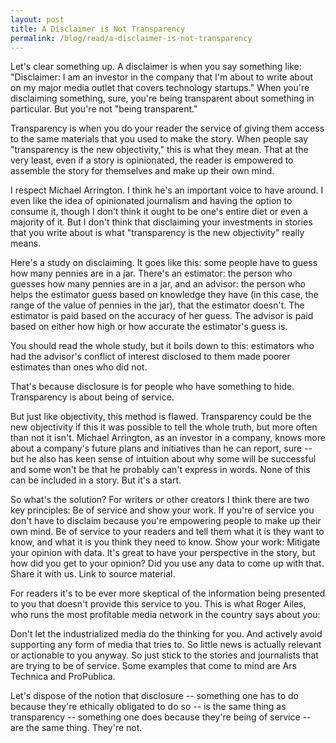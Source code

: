 ```yaml
---
layout: post
title: A Disclaimer is Not Transparency
permalink: /blog/read/a-disclaimer-is-not-transparency
---
```

Let's clear something up. A disclaimer is when you say something like: "Disclaimer: I am an investor in the company that I'm about to write about on my major media outlet that covers technology startups." When you're disclaiming something, sure, you're being transparent about something in particular. But you're not "being transparent."

Transparency is when you do your reader the service of giving them access to the same materials that you used to make the story. When people say "transparency is the new objectivity," this is what they mean. That at the very least, even if a story is opinionated, the reader is empowered to assemble the story for themselves and make up their own mind.

I respect Michael Arrington. I think he's an important voice to have around. I even like the idea of opinionated journalism and having the option to consume it, though I don't think it ought to be one's entire diet or even a majority of it. But I don't think that disclaiming your investments in stories that you write about is what "transparency is the new objectivity" really means.

Here's a study on disclaiming. It goes like this: some people have to guess how many pennies are in a jar. There's an estimator: the person who guesses how many pennies are in a jar, and an advisor: the person who helps the estimator guess based on knowledge they have (in this case, the range of the value of pennies in the jar), that the estimator doesn't. The estimator is paid based on the accuracy of her guess. The advisor is paid based on either how high or how accurate the estimator's guess is.

You should read the whole study, but it boils down to this: estimators who had the advisor's conflict of interest disclosed to them made poorer estimates than ones who did not.

That's because disclosure is for people who have something to hide. Transparency is about being of service.

But just like objectivity, this method is flawed. Transparency could be the new objectivity if this it was possible to tell the whole truth, but more often than not it isn't. Michael Arrington, as an investor in a company, knows more about a company's future plans and initiatives than he can report, sure -- but he also has keen sense of intuition about why some will be successful and some won't be that he probably can't express in words. None of this can be included in a story. But it's a start.

So what's the solution? For writers or other creators I think there are two key principles: Be of service and show your work. If you're of service you don't have to disclaim because you're empowering people to make up their own mind. Be of service to your readers and tell them what it is they want to know, and what it is you think they need to know. Show your work: Mitigate your opinion with data. It's great to have your perspective in the story, but how did you get to your opinion? Did you use any data to come up with that. Share it with us. Link to source material.

For readers it's to be ever more skeptical of the information being presented to you that doesn't provide this service to you. This is what Roger Ailes, who runs the most profitable media network in the country says about you:

Don't let the industrialized media do the thinking for you. And actively avoid supporting any form of media that tries to. So little news is actually relevant or actionable to you anyway. So just stick to the stories and journalists that are trying to be of service. Some examples that come to mind are Ars Technica and ProPublica.

Let's dispose of the notion that disclosure -- something one has to do because they're ethically obligated to do so -- is the same thing as transparency -- something one does because they're being of service -- are the same thing. They're not.
